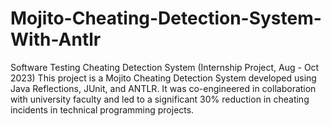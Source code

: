 # Mojito-Cheating-Detection-System-With-Antlr
Software Testing Cheating Detection System (Internship Project, Aug - Oct 2023)  This project is a Mojito Cheating Detection System developed using Java Reflections, JUnit, and ANTLR. It was co-engineered in collaboration with university faculty and led to a significant 30% reduction in cheating incidents in technical programming projects. 
